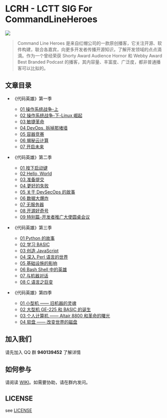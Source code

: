 

# LCRH - LCTT SIG For CommandLineHeroes

![](https://postimg.aliavv.com/mbp/b5cks.jpg)



> Command Line Heroes 是来自红帽公司的一款原创播客，它关注开源、软件构建，联合各嘉宾，向更多开发者传播开源知识，了解开发领域的点点滴滴。作为一个曾经荣获 Shorty Award Audience Hornor 和 Webby Award Best Branded Podcast 的播客，其内容量、丰富度、广泛度，都非普通播客可以比拟的。



## 文章目录

* 《代码英雄》第一季
    * [01 操作系统战争-上](《代码英雄》第一季/01-command-line-heroes-season-1-os-wars-part-1.md)
    * [02 操作系统战争-下-Linux 崛起](《代码英雄》第一季/02-command-line-heroes-season-1-os-wars-part-2.md)
	* [03 敏捷革命](《代码英雄》第一季/03-command-line-heroes-season-1-the-agile-revolution.md)
	* [04 DevOps, 拆掉那堵墙](《代码英雄》第一季/04-command-line-heroes-season-1-devops-tear-down-that-wall.md)
	* [05 容器竞赛](《代码英雄》第一季/05-command-line-heroes-season-1-the-containers-derby.md)
	* [06 揭秘云计算](《代码英雄》第一季/06-command-line-heroes-season-1-crack-the-cloud-open.md)
	* [07 开启未来](《代码英雄》第一季/07-command-line-heroes-season-1-days-of-future-open.md)

* 《代码英雄》第二季
	* [01 按下启动键](《代码英雄》第二季/01-command-line-heroes-season-2-press-start.md)
	* [02 Hello, World](《代码英雄》第二季/02-command-line-heroes-season-2-hello-world.md)
	* [03 准备提交](《代码英雄》第二季/03-command-line-heroes-season-2-ready-to-commit.md)
	* [04 更好的失败](《代码英雄》第二季/04-command-line-heroes-season-2-fail-better.md)
	* [05 关于 DevSecOps 的故事](《代码英雄》第二季/05-command-line-heroes-season-2-the-one-about-devsecops.md)
	* [06 数据大爆炸](《代码英雄》第二季/06-command-line-heroes-season-2-the-data-explosion.md)
	* [07 无服务器](《代码英雄》第二季/07-command-line-heroes-season-2-at-your-serverless.md)
	* [08 开源好奇号](《代码英雄》第二季/08-command-line-heroes-season-2-open-curiosity.md)
	* [09 特别篇-开发者推广大使圆桌会议](《代码英雄》第二季/09-command-line-heroes-season-2-bonus-developer-advocacy-roundtable.md)

* 《代码英雄》第三季
	* [01 Python 的故事](《代码英雄》第三季/01-command-line-heroes-season-3-python-s-tale.md)
	* [02 学习 BASIC](《代码英雄》第三季/02-command-line-heroes-season-3-learning-the-basics.md)
	* [03 创造 JavaScript](《代码英雄》第三季/03-command-line-heroes-season-3-creating-javascript.md)
	* [04 深入 Perl 语言的世界](《代码英雄》第三季/04-command-line-heroes-season-3-diving-for-perl.md)
	* [05 基础设施的影响](《代码英雄》第三季/05-command-line-heroes-season-3-the-infrastructure-effect.md)
	* [06 Bash Shell 中的英雄](《代码英雄》第三季/06-command-line-heroes-season-3-heroes-in-a-bash-shell.md)
	* [07 与机器对话](《代码英雄》第三季/07-command-line-heroes-season-3-talking-to-machines.md)
	* [08 C 语言之巨变](《代码英雄》第三季/08-command-line-heroes-season-3-the-c-change.md)

* 《代码英雄》第四季
	* [01 小型机 —— 旧机器的灵魂](《代码英雄》第四季/01-command-line-heroes-season-4-minicomputers-the-soul-of-an-old-machine.md)
	* [02 大型机 GE-225 和 BASIC 的诞生](《代码英雄》第四季/02-command-line-heroes-season-4-mainframes-the-ge-225.md)
	* [03 个人计算机 —— Altair 8800 和革命的曙光](《代码英雄》第四季/03-command-line-heroes-season-4-personal-computers-the-altair-8800-and-the-dawn-of-a-revolution.md)
	* [04 软盘 —— 改变世界的磁盘](《代码英雄》第四季/04-command-line-heroes-season-4-floppies-the-disks-that-changed-the-world.md)



## 加入我们

请先加入 QQ 群 **940139452** 了解详情

## 如何参与

请阅读 [WIKI](https://lctt.github.io/wiki/)。如需要协助，请在群内发问。

## LICENSE
see [LICENSE](LICENSE)
